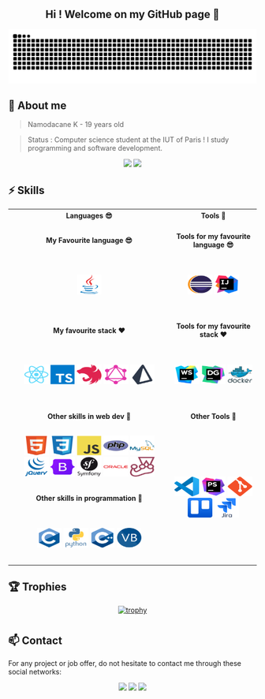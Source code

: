 <h2 align="center">Hi ! Welcome on my GitHub page 👋</h2>

<!-- /!\ Oops ! Tu as atteint la limite de curiosité autorisée. Je te conseille de retourner à l'accueil tant que tu le peux encore 😉 /!\  -->

<!--
- 🔭 I’m currently working on ...
- 🌱 I’m currently learning ...
- 👯 I’m looking to collaborate on ...
- 🤔 I’m looking for help with ...
- 💬 Ask me about ...
- 📫 How to reach me: ...
- 😄 Pronouns: ...
- ⚡ Fun fact: ...
-->

<div align="center">
  
<img src="https://raw.githubusercontent.com/Namo-k/Namo-k/output/github-snake-dark.svg#gh-dark-mode-only" alt="Snake animation" />
  
</div>

## 💬 About me

>Namodacane K - 19 years old

>Status : Computer science student at the IUT of Paris ! I study programming and software development.

<div align="center">
  <img height="160em" src="https://github-readme-stats-sigma-five.vercel.app/api?username=namo-k&show_icons=true&theme=gotham&include_all_commits=true&count_private=true"/>
  <img height="160em" src="https://github-readme-stats-sigma-five.vercel.app/api/top-langs/?username=namo-k&layout=compact&lang_count=32&theme=gotham"/>
</div>

## ⚡ Skills

<table align="center">
  <tr>
    <th align="center" valign="middle">Languages 😎</th>
    <th align="center" valign="middle">Tools 🔧</th>
  </tr>
  <tr>
    <td align="center" valign="middle">
      <h4><b>My Favourite language 😎 </b></h4>
    </td>
    <td align="center" valign="middle">
      <h4><b>Tools for my favourite language 😎 </b></h4>
    </td>
  </tr>
  <tr>
    <td height="100" align="center" valign="middle">
      <div>
        <img alt="Java" height="40" width="50" src="https://raw.githubusercontent.com/devicons/devicon/master/icons/java/java-original.svg">
      </div>
    </td>
    <td height="100" align="center" valign="middle">
      <div style="display: inline_block;">
        <img alt="Eclipse" height="40" width="50" src="https://raw.githubusercontent.com/devicons/devicon/master/icons/eclipse/eclipse-original.svg">
        <img alt="IntelliJ" height="40" width="50" src="https://raw.githubusercontent.com/devicons/devicon/master/icons/intellij/intellij-original.svg">
      </div>
    </td>
  </tr>
  <tr>
    <td align="center" valign="middle">
      <h4><b>My favourite stack ❤️ </b></h4>
    </td>
    <td align="center" valign="middle">
      <h4><b>Tools for my favourite stack ❤️ </b></h4>
    </td>
  </tr>
  <tr>
    <td height="100" align="center" valign="middle">
      <div style="display: inline_block;">
        <img alt="React" height="40" width="50" src="https://raw.githubusercontent.com/devicons/devicon/master/icons/react/react-original.svg">
        <img alt="TypeScript" height="40" width="50" src="https://raw.githubusercontent.com/devicons/devicon/master/icons/typescript/typescript-original.svg">
        <img alt="NestJS" height="40" width="50" src="https://raw.githubusercontent.com/devicons/devicon/master/icons/nestjs/nestjs-original.svg">
        <img alt="GraphQL" height="40" width="50" src="https://raw.githubusercontent.com/devicons/devicon/master/icons/graphql/graphql-plain.svg">
        <img alt="Prisma" height="40" width="50" src="https://raw.githubusercontent.com/devicons/devicon/master/icons/prisma/prisma-original.svg">
      </div>
    </td>
    <td height="100" align="center" valign="middle">
      <div style="display: inline_block;">
        <img alt="WebStorm" height="40" width="50" src="https://raw.githubusercontent.com/devicons/devicon/master/icons/webstorm/webstorm-original.svg">
        <img alt="DataGrip" height="40" width="50" src="https://raw.githubusercontent.com/devicons/devicon/master/icons/datagrip/datagrip-original.svg">
        <img alt="Docker" height="40" width="50" src="https://raw.githubusercontent.com/devicons/devicon/master/icons/docker/docker-original-wordmark.svg">
      </div>
    </td>
  </tr>
  <tr>
    <td align="center" valign="middle">
      <h4><b>Other skills in web dev 💛 </b></h4>
    </td>
    <td align="center" valign="middle">
      <h4><b>Other Tools 💛 </b></h4>
    </td>
  </tr>
  <tr>
    <td height="100" align="center" valign="middle">
      <div style="display: inline_block;">
        <img alt="HTML" height="40" width="50" src="https://raw.githubusercontent.com/devicons/devicon/master/icons/html5/html5-original.svg">
        <img alt="CSS" height="40" width="50" src="https://raw.githubusercontent.com/devicons/devicon/master/icons/css3/css3-original.svg">
        <img alt="JavaScript" height="40" width="50" src="https://raw.githubusercontent.com/devicons/devicon/master/icons/javascript/javascript-original.svg">
        <img alt="PHP" height="40" width="50" src="https://raw.githubusercontent.com/devicons/devicon/master/icons/php/php-original.svg">
        <img alt="MySQL" height="40" width="50" src="https://raw.githubusercontent.com/devicons/devicon/master/icons/mysql/mysql-original-wordmark.svg">
        <img alt="jQuery" height="40" width="50" src="https://raw.githubusercontent.com/devicons/devicon/master/icons/jquery/jquery-plain-wordmark.svg">
        <img alt="Bootstrap" height="40" width="50" src="https://raw.githubusercontent.com/devicons/devicon/master/icons/bootstrap/bootstrap-original.svg">
        <img alt="Symfony" height="40" width="50" src="https://raw.githubusercontent.com/devicons/devicon/master/icons/symfony/symfony-original-wordmark.svg">
        <img alt="Oracle" height="40" width="50" src="https://raw.githubusercontent.com/devicons/devicon/master/icons/oracle/oracle-original.svg">
        <img alt="Jest" height="40" width="50" src="https://raw.githubusercontent.com/devicons/devicon/master/icons/jest/jest-plain.svg">
      </div>
    </td>
     <td height="100" align="center" valign="middle" rowspan="3">
      <div style="display: inline_block;">
        <img alt="VSCode" height="40" width="50" src="https://raw.githubusercontent.com/devicons/devicon/master/icons/vscode/vscode-original.svg">
        <img alt="PHPStorm" height="40" width="50" src="https://raw.githubusercontent.com/devicons/devicon/master/icons/phpstorm/phpstorm-original.svg">
        <img alt="Git" height="40" width="50" src="https://raw.githubusercontent.com/devicons/devicon/master/icons/git/git-original.svg">
        <img alt="Trello" height="40" width="50" src="https://raw.githubusercontent.com/devicons/devicon/master/icons/trello/trello-original.svg">
        <img alt="Jira" height="40" width="50" src="https://raw.githubusercontent.com/devicons/devicon/master/icons/jira/jira-original-wordmark.svg">
      </div>
    </td>
  </tr>
  <tr>
    <td align="center" valign="middle">
      <h4><b>Other skills in programmation 💛 </b></h4>
    </td>
  </tr>
  <tr>
    <td height="100" align="center" valign="middle">
      <div style="display: inline_block;">
        <img alt="C" height="40" width="50" src="https://raw.githubusercontent.com/devicons/devicon/master/icons/c/c-original.svg">
        <img alt="Python" height="40" width="50" src="https://raw.githubusercontent.com/devicons/devicon/master/icons/python/python-original-wordmark.svg">
        <img alt="C++" height="40" width="50" src="https://raw.githubusercontent.com/devicons/devicon/master/icons/cplusplus/cplusplus-original.svg">
        <img alt="Visual Basic" height="40" width="50" src="https://raw.githubusercontent.com/devicons/devicon/master/icons/visualbasic/visualbasic-original.svg">
      </div>
    </td>
  </tr>
</table>

## 🏆 Trophies

<div align="center">
  <a href="https://github.com/ryo-ma/github-profile-trophy">
    <img src="https://github-profile-trophy.vercel.app/?username=Namo-k&theme=tokyonight&margin-w=15&margin-h=15&no-bg=false&no-frame=false" alt="trophy">
  </a>
</div>

#

## 📫 Contact

For any project or job offer, do not hesitate to contact me through these social networks:
<div style="display: inline_block;" align="center">
  <a href="https://www.linkedin.com/in/namodacane-kaliamoorthy" target="_blank"><img src="https://img.shields.io/badge/LinkedIn-0077B5?style=for-the-badge&logo=linkedin&logoColor=white" target="_blank"></a>
  <a href="mailto:kalia.namodacane@gmail.com" target="_blank"><img src="https://img.shields.io/badge/Gmail-D14836?style=for-the-badge&logo=gmail&logoColor=white" target="_blank"></a>
  <a href="https://discord.gg/rAhaf6zvc4" target="_blank"><img src="https://img.shields.io/badge/Discord-7289DA?style=for-the-badge&logo=discord&logoColor=white" target="_blank"></a>

</div>


